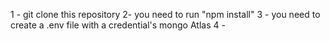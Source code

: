 1 - git clone this repository
2- you need to run "npm install"
3 - you need to create a .env file with a credential's mongo Atlas
4 -
